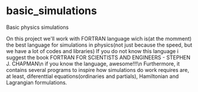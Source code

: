 # basic_simulations
Basic physics simulations

On this project we'll work with FORTRAN language
wich is(at the momment) the best language for simulations in physics(not just because the speed, but we have a lot of codes and libraries)
If you do not know this language i suggest the book
FORTRAN FOR SCIENTISTS AND ENGINEERS - STEPHEN J. CHAPMAN\n
if you know the language, awesome!!!\n
Furthermore, it contains several programs to inspire how simulations do work
requires are, at least, diferenttial equations(ordinaries and partials), Hamiltonian and
Lagrangian formulations. 
